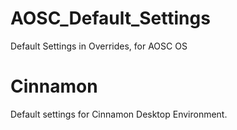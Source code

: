 AOSC_Default_Settings
=====================

Default Settings in Overrides, for AOSC OS

Cinnamon
=====================
Default settings for Cinnamon Desktop Environment.
